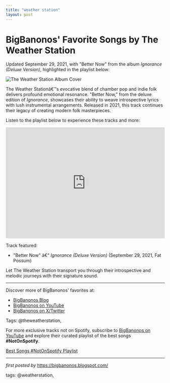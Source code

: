 ```yaml
---
title: "weather station"
layout: post
---
```

<div class="post-title"> <h1>BigBanonos' Favorite Songs by The Weather Station</h1>
</div>
<p>Updated September 29, 2021, with "Better Now" from the album <i>Ignorance (Deluxe Version)</i>, highlighted in the playlist below:</p>
<div class="post-image"> <img src="https://media.pitchfork.com/photos/66fc32ef59717ebc16ca3a66/2:1/w_2560%2Cc_limit/The-Weather-Station.jpg" alt="The Weather Station Album Cover">
</div>
<p>The Weather Stationâ€™s evocative blend of chamber pop and indie folk delivers profound emotional resonance. "Better Now," from the deluxe edition of <i>Ignorance</i>, showcases their ability to weave introspective lyrics with lush instrumental arrangements. Released in 2021, this track continues their legacy of creating modern folk masterpieces.</p>
<p>Listen to the playlist below to experience these tracks and more:</p>
<div class="spotify-embed"> <iframe src="https://open.spotify.com/embed/playlist/7mqGNyRRrXcGu52z57nq9n?utm_source=generator" width="100%" height="352" frameBorder="0" allowfullscreen="" allow="autoplay; clipboard-write; encrypted-media; fullscreen; picture-in-picture" loading="lazy"></iframe>
</div>
<p>Track featured:</p>
<ul> <li>"Better Now" â€“ <i>Ignorance (Deluxe Version)</i> (September 29, 2021, Fat Possum)</li>
</ul>
<p>Let The Weather Station transport you through their introspective and melodic journeys with their signature sound.</p>
<hr>
<div class="post-footer"> <p>Discover more of BigBanonos' favorites at:</p> <ul> <li><a href="https://bigbanonos.blogspot.com/" target="_blank">BigBanonos Blog</a></li> <li><a href="https://www.youtube.com/@BigBanonos" target="_blank">BigBanonos on YouTube</a></li> <li><a href="https://x.com/bigbanonos" target="_blank">BigBanonos on X/Twitter</a></li> </ul>
</div>
<div class="post-tags"> Tags: @theweatherstation,
</div>


<!--Subscribe and Playlist Links-->
<div>
    <p>For more exclusive tracks not on Spotify, subscribe to <a href="https://www.youtube.com/@BigBanonos" target="_blank">BigBanonos on YouTube</a> and explore their curated playlist of the best songs <strong>#NotOnSpotify</strong>.</p>
    <p><a href="https://www.youtube.com/playlist?list=PLtuNtuTatqI0kFahUCbtbfenC_ET5O_tr" target="_blank">Best Songs #NotOnSpotify Playlist<br /></a></p></div>

<hr />

<p><em>first posted by</em> <a href="https://bigbanonos.blogspot.com/" rel="noopener" target="_new">https://bigbanonos.blogspot.com/</a></p>

<p>tags: @weatherstation,</p>

